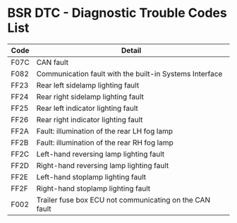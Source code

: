 # BSR DTC - Diagnostic Trouble Codes List

| Code | Detail |
| - | - |
| F07C | CAN fault |
| F082 | Communication fault with the built-in Systems Interface |
| FF23 | Rear left sidelamp lighting fault |
| FF24 | Rear right sidelamp lighting fault |
| FF25 | Rear left indicator lighting fault |
| FF26 | Rear right indicator lighting fault |
| FF2A | Fault: illumination of the rear LH fog lamp |
| FF2B | Fault: illumination of the rear RH fog lamp |
| FF2C | Left-hand reversing lamp lighting fault |
| FF2D | Right-hand reversing lamp lighting fault |
| FF2E | Left-hand stoplamp lighting fault |
| FF2F | Right-hand stoplamp lighting fault |
| F002 | Trailer fuse box ECU not communicating on the CAN fault |
